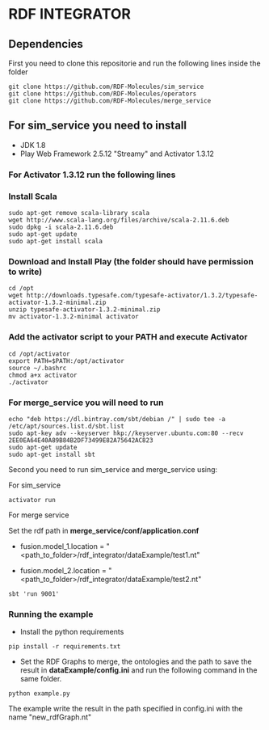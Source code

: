 # RDF INTEGRATOR

## Dependencies

First you need to clone this repositorie and run the following lines inside the folder

```
git clone https://github.com/RDF-Molecules/sim_service
git clone https://github.com/RDF-Molecules/operators
git clone https://github.com/RDF-Molecules/merge_service
```

## For sim_service you need to install

* JDK 1.8
* Play Web Framework 2.5.12 "Streamy" and Activator 1.3.12

### For Activator 1.3.12 run the following lines

### Install Scala
```
sudo apt-get remove scala-library scala
wget http://www.scala-lang.org/files/archive/scala-2.11.6.deb
sudo dpkg -i scala-2.11.6.deb
sudo apt-get update
sudo apt-get install scala
```

### Download and Install Play (the folder should have permission to write)

```
cd /opt
wget http://downloads.typesafe.com/typesafe-activator/1.3.2/typesafe-activator-1.3.2-minimal.zip
unzip typesafe-activator-1.3.2-minimal.zip
mv activator-1.3.2-minimal activator
```

### Add the activator script to your PATH and execute Activator

```
cd /opt/activator
export PATH=$PATH:/opt/activator
source ~/.bashrc
chmod a+x activator
./activator
```

### For merge_service you will need to run
```
echo "deb https://dl.bintray.com/sbt/debian /" | sudo tee -a /etc/apt/sources.list.d/sbt.list
sudo apt-key adv --keyserver hkp://keyserver.ubuntu.com:80 --recv 2EE0EA64E40A89B84B2DF73499E82A75642AC823
sudo apt-get update
sudo apt-get install sbt 
```

Second you need to run sim_service and merge_service using:

For sim_service
```
activator run
```

For merge service

Set the rdf path in **merge_service/conf/application.conf**

* fusion.model_1.location = "<path_to_folder>/rdf_integrator/dataExample/test1.nt"

* fusion.model_2.location = "<path_to_folder>/rdf_integrator/dataExample/test2.nt"

```
sbt 'run 9001'
```

### Running the example

* Install the python requirements

```
pip install -r requirements.txt
```

* Set the RDF Graphs to merge, the ontologies and the path to save the result in **dataExample/config.ini** and run the following command in the same folder.

```
python example.py
```

The example write the result in the path specified in config.ini with the name "new_rdfGraph.nt" 